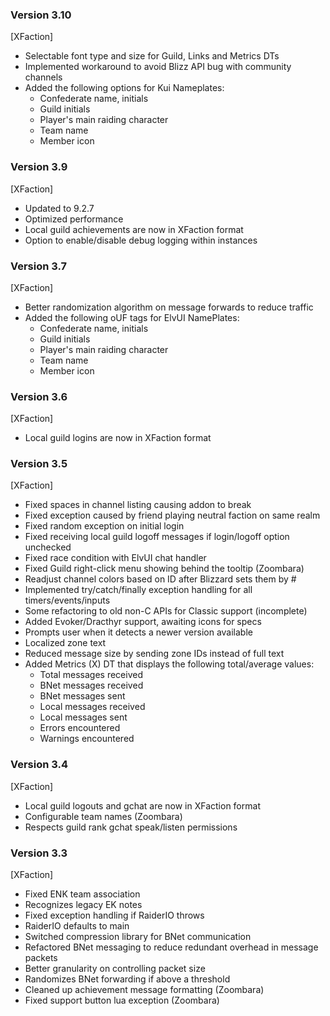 ### Version 3.10
[XFaction]
- Selectable font type and size for Guild, Links and Metrics DTs
- Implemented workaround to avoid Blizz API bug with community channels
- Added the following options for Kui Nameplates:
  - Confederate name, initials
  - Guild initials
  - Player's main raiding character
  - Team name
  - Member icon

### Version 3.9
[XFaction]
- Updated to 9.2.7
- Optimized performance
- Local guild achievements are now in XFaction format
- Option to enable/disable debug logging within instances

### Version 3.7
[XFaction]
- Better randomization algorithm on message forwards to reduce traffic
- Added the following oUF tags for ElvUI NamePlates:
  - Confederate name, initials
  - Guild initials
  - Player's main raiding character
  - Team name
  - Member icon

### Version 3.6
[XFaction]
- Local guild logins are now in XFaction format

### Version 3.5
[XFaction]
- Fixed spaces in channel listing causing addon to break
- Fixed exception caused by friend playing neutral faction on same realm
- Fixed random exception on initial login
- Fixed receiving local guild logoff messages if login/logoff option unchecked
- Fixed race condition with ElvUI chat handler
- Fixed Guild right-click menu showing behind the tooltip (Zoombara)
- Readjust channel colors based on ID after Blizzard sets them by #
- Implemented try/catch/finally exception handling for all timers/events/inputs
- Some refactoring to old non-C APIs for Classic support (incomplete)
- Added Evoker/Dracthyr support, awaiting icons for specs
- Prompts user when it detects a newer version available
- Localized zone text
- Reduced message size by sending zone IDs instead of full text
- Added Metrics (X) DT that displays the following total/average values:
  - Total messages received
  - BNet messages received
  - BNet messages sent
  - Local messages received
  - Local messages sent
  - Errors encountered
  - Warnings encountered

### Version 3.4
[XFaction]
- Local guild logouts and gchat are now in XFaction format
- Configurable team names (Zoombara)
- Respects guild rank gchat speak/listen permissions

### Version 3.3
[XFaction]
- Fixed ENK team association
- Recognizes legacy EK notes
- Fixed exception handling if RaiderIO throws
- RaiderIO defaults to main
- Switched compression library for BNet communication
- Refactored BNet messaging to reduce redundant overhead in message packets
- Better granularity on controlling packet size
- Randomizes BNet forwarding if above a threshold
- Cleaned up achievement message formatting (Zoombara)
- Fixed support button lua exception (Zoombara)
